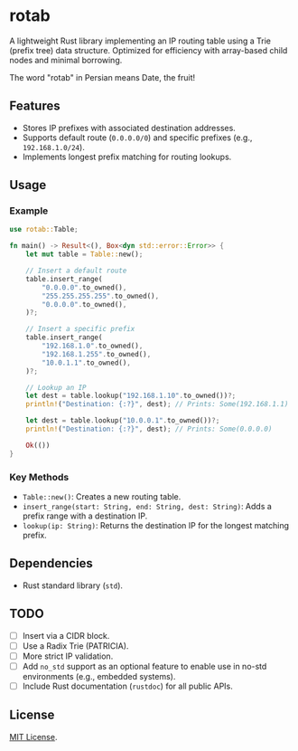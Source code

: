 # rotab

A lightweight Rust library implementing an IP routing table using a Trie (prefix tree) data structure. Optimized for efficiency with array-based child nodes and minimal borrowing.

The word "rotab" in Persian means Date, the fruit!

## Features
- Stores IP prefixes with associated destination addresses.
- Supports default route (`0.0.0.0/0`) and specific prefixes (e.g., `192.168.1.0/24`).
- Implements longest prefix matching for routing lookups.

## Usage

### Example
```rust
use rotab::Table;

fn main() -> Result<(), Box<dyn std::error::Error>> {
    let mut table = Table::new();

    // Insert a default route
    table.insert_range(
        "0.0.0.0".to_owned(),
        "255.255.255.255".to_owned(),
        "0.0.0.0".to_owned(),
    )?;

    // Insert a specific prefix
    table.insert_range(
        "192.168.1.0".to_owned(),
        "192.168.1.255".to_owned(),
        "10.0.1.1".to_owned(),
    )?;

    // Lookup an IP
    let dest = table.lookup("192.168.1.10".to_owned())?;
    println!("Destination: {:?}", dest); // Prints: Some(192.168.1.1)

    let dest = table.lookup("10.0.0.1".to_owned())?;
    println!("Destination: {:?}", dest); // Prints: Some(0.0.0.0)

    Ok(())
}

```

### Key Methods
- `Table::new()`: Creates a new routing table.
- `insert_range(start: String, end: String, dest: String)`: Adds a prefix range with a destination IP.
- `lookup(ip: String)`: Returns the destination IP for the longest matching prefix.

## Dependencies
- Rust standard library (`std`).

## TODO
- [ ] Insert via a CIDR block.
- [ ] Use a Radix Trie (PATRICIA).
- [ ] More strict IP validation.
- [ ] Add `no_std` support as an optional feature to enable use in no-std environments (e.g., embedded systems).
- [ ] Include Rust documentation (`rustdoc`) for all public APIs.

## License
[MIT License](LICENSE).
